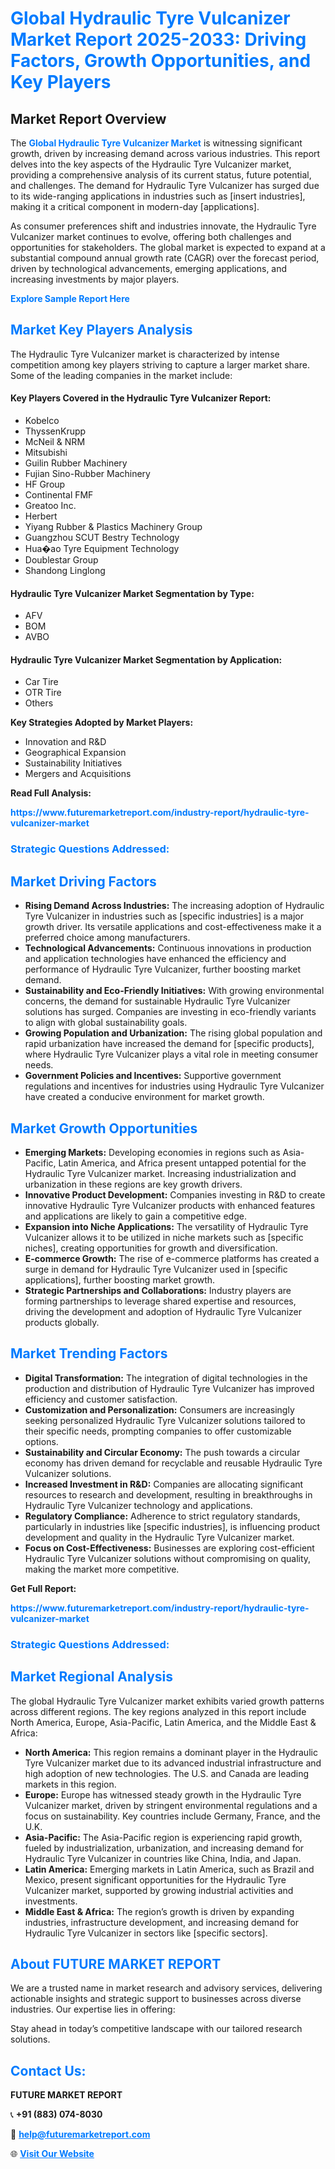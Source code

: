 <h1 style="color: #007BFF;">Global Hydraulic Tyre Vulcanizer Market Report 2025-2033: Driving Factors, Growth Opportunities, and Key Players</h1>

<section id="overview">
<h2>Market Report Overview</h2>
<p>The <a href="https://www.futuremarketreport.com/industry-report/hydraulic-tyre-vulcanizer-market" style="color: #007BFF; text-decoration: none;"><strong>Global Hydraulic Tyre Vulcanizer Market</strong></a> is witnessing significant growth, driven by increasing demand across various industries. This report delves into the key aspects of the Hydraulic Tyre Vulcanizer market, providing a comprehensive analysis of its current status, future potential, and challenges. The demand for Hydraulic Tyre Vulcanizer has surged due to its wide-ranging applications in industries such as [insert industries], making it a critical component in modern-day [applications].</p>
<p>As consumer preferences shift and industries innovate, the Hydraulic Tyre Vulcanizer market continues to evolve, offering both challenges and opportunities for stakeholders. The global market is expected to expand at a substantial compound annual growth rate (CAGR) over the forecast period, driven by technological advancements, emerging applications, and increasing investments by major players.</p>
</section>

<section id="overview">
<p><a href="https://www.futuremarketreport.com/request-sample/reportId=47277" style="color: #007BFF; text-decoration: none;"><strong>Explore Sample Report Here</strong></a></p>
</section>

<section id="key-players">
<h2 style="color: #007BFF;">Market Key Players Analysis</h2>
<p>The Hydraulic Tyre Vulcanizer market is characterized by intense competition among key players striving to capture a larger market share. Some of the leading companies in the market include:</p>
<h4>Key Players Covered in the Hydraulic Tyre Vulcanizer Report:</h4>
<ul><li>Kobelco</li><li>ThyssenKrupp</li><li>McNeil &amp; NRM</li><li>Mitsubishi</li><li>Guilin Rubber Machinery</li><li>Fujian Sino-Rubber Machinery</li><li>HF Group</li><li>Continental FMF</li><li>Greatoo Inc.</li><li>Herbert</li><li>Yiyang Rubber &amp; Plastics Machinery Group</li><li>Guangzhou SCUT Bestry Technology</li><li>Hua�ao Tyre Equipment Technology</li><li>Doublestar Group</li><li>Shandong Linglong</li></ul>
<h4>Hydraulic Tyre Vulcanizer Market Segmentation by Type:</h4>
<ul><li>AFV</li><li>BOM</li><li>AVBO</li></ul>

<h4>Hydraulic Tyre Vulcanizer Market Segmentation by Application:</h4>
<ul><li>Car Tire</li><li>OTR Tire</li><li>Others</li></ul>
<p><strong>Key Strategies Adopted by Market Players:</strong></p>
<ul>
<li>Innovation and R&D</li>
<li>Geographical Expansion</li>
<li>Sustainability Initiatives</li>
<li>Mergers and Acquisitions</li>
</ul>
</section>

<section>
<p><strong>Read Full Analysis: </strong></p><a href="https://www.futuremarketreport.com/industry-report/hydraulic-tyre-vulcanizer-market" style="color: #007BFF; text-decoration: none;"><strong>https://www.futuremarketreport.com/industry-report/hydraulic-tyre-vulcanizer-market</strong></a>
<h3 style="color: #007BFF;">Strategic Questions Addressed:</h3>
</section>

<section id="driving-factors">
<h2 style="color: #007BFF;">Market Driving Factors</h2>
<ul>
<li><strong>Rising Demand Across Industries:</strong> The increasing adoption of Hydraulic Tyre Vulcanizer in industries such as [specific industries] is a major growth driver. Its versatile applications and cost-effectiveness make it a preferred choice among manufacturers.</li>
<li><strong>Technological Advancements:</strong> Continuous innovations in production and application technologies have enhanced the efficiency and performance of Hydraulic Tyre Vulcanizer, further boosting market demand.</li>
<li><strong>Sustainability and Eco-Friendly Initiatives:</strong> With growing environmental concerns, the demand for sustainable Hydraulic Tyre Vulcanizer solutions has surged. Companies are investing in eco-friendly variants to align with global sustainability goals.</li>
<li><strong>Growing Population and Urbanization:</strong> The rising global population and rapid urbanization have increased the demand for [specific products], where Hydraulic Tyre Vulcanizer plays a vital role in meeting consumer needs.</li>
<li><strong>Government Policies and Incentives:</strong> Supportive government regulations and incentives for industries using Hydraulic Tyre Vulcanizer have created a conducive environment for market growth.</li>
</ul>
</section>

<section id="growth-opportunities">
<h2 style="color: #007BFF;">Market Growth Opportunities</h2>
<ul>
<li><strong>Emerging Markets:</strong> Developing economies in regions such as Asia-Pacific, Latin America, and Africa present untapped potential for the Hydraulic Tyre Vulcanizer market. Increasing industrialization and urbanization in these regions are key growth drivers.</li>
<li><strong>Innovative Product Development:</strong> Companies investing in R&D to create innovative Hydraulic Tyre Vulcanizer products with enhanced features and applications are likely to gain a competitive edge.</li>
<li><strong>Expansion into Niche Applications:</strong> The versatility of Hydraulic Tyre Vulcanizer allows it to be utilized in niche markets such as [specific niches], creating opportunities for growth and diversification.</li>
<li><strong>E-commerce Growth:</strong> The rise of e-commerce platforms has created a surge in demand for Hydraulic Tyre Vulcanizer used in [specific applications], further boosting market growth.</li>
<li><strong>Strategic Partnerships and Collaborations:</strong> Industry players are forming partnerships to leverage shared expertise and resources, driving the development and adoption of Hydraulic Tyre Vulcanizer products globally.</li>
</ul>
</section>

<section id="trending-factors">
<h2 style="color: #007BFF;">Market Trending Factors</h2>
<ul>
<li><strong>Digital Transformation:</strong> The integration of digital technologies in the production and distribution of Hydraulic Tyre Vulcanizer has improved efficiency and customer satisfaction.</li>
<li><strong>Customization and Personalization:</strong> Consumers are increasingly seeking personalized Hydraulic Tyre Vulcanizer solutions tailored to their specific needs, prompting companies to offer customizable options.</li>
<li><strong>Sustainability and Circular Economy:</strong> The push towards a circular economy has driven demand for recyclable and reusable Hydraulic Tyre Vulcanizer solutions.</li>
<li><strong>Increased Investment in R&D:</strong> Companies are allocating significant resources to research and development, resulting in breakthroughs in Hydraulic Tyre Vulcanizer technology and applications.</li>
<li><strong>Regulatory Compliance:</strong> Adherence to strict regulatory standards, particularly in industries like [specific industries], is influencing product development and quality in the Hydraulic Tyre Vulcanizer market.</li>
<li><strong>Focus on Cost-Effectiveness:</strong> Businesses are exploring cost-efficient Hydraulic Tyre Vulcanizer solutions without compromising on quality, making the market more competitive.</li>
</ul>
</section>

<section>
<p><strong>Get Full Report: </strong></p><a href="https://www.futuremarketreport.com/industry-report/hydraulic-tyre-vulcanizer-market" style="color: #007BFF; text-decoration: none;"><strong>https://www.futuremarketreport.com/industry-report/hydraulic-tyre-vulcanizer-market</strong></a>
<h3 style="color: #007BFF;">Strategic Questions Addressed:</h3>
</section>


<section id="regional-analysis">
<h2 style="color: #007BFF;">Market Regional Analysis</h2>
<p>The global Hydraulic Tyre Vulcanizer market exhibits varied growth patterns across different regions. The key regions analyzed in this report include North America, Europe, Asia-Pacific, Latin America, and the Middle East & Africa:</p>
<ul>
<li><strong>North America:</strong> This region remains a dominant player in the Hydraulic Tyre Vulcanizer market due to its advanced industrial infrastructure and high adoption of new technologies. The U.S. and Canada are leading markets in this region.</li>
<li><strong>Europe:</strong> Europe has witnessed steady growth in the Hydraulic Tyre Vulcanizer market, driven by stringent environmental regulations and a focus on sustainability. Key countries include Germany, France, and the U.K.</li>
<li><strong>Asia-Pacific:</strong> The Asia-Pacific region is experiencing rapid growth, fueled by industrialization, urbanization, and increasing demand for Hydraulic Tyre Vulcanizer in countries like China, India, and Japan.</li>
<li><strong>Latin America:</strong> Emerging markets in Latin America, such as Brazil and Mexico, present significant opportunities for the Hydraulic Tyre Vulcanizer market, supported by growing industrial activities and investments.</li>
<li><strong>Middle East & Africa:</strong> The region’s growth is driven by expanding industries, infrastructure development, and increasing demand for Hydraulic Tyre Vulcanizer in sectors like [specific sectors].</li>
</ul>
</section>

<footer>
<h2 style="color: #007BFF;">About FUTURE MARKET REPORT</h2>
<p>We are a trusted name in market research and advisory services, delivering actionable insights and strategic support to businesses across diverse industries. Our expertise lies in offering:</p>

<p>Stay ahead in today’s competitive landscape with our tailored research solutions.</p>

<h2 style="color: #007BFF;">Contact Us:</h2>
<p><strong>FUTURE MARKET REPORT</strong></p>
<p>📞 <strong>+91 (883) 074-8030</strong></p>
<p>📧 <strong><a href="mailto:help@futuremarketreport.com" style="color: #007BFF;">help@futuremarketreport.com</a></strong></p>
<p>🌐 <strong><a href="https://www.futuremarketreport.com/" style="color: #007BFF;">Visit Our Website</a></strong></p>
</footer>